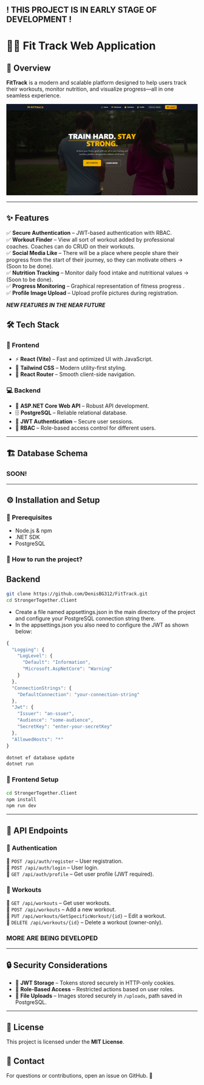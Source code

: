 ## ! THIS PROJECT IS IN EARLY STAGE OF DEVELOPMENT !

# 🏋️‍♂️ Fit Track Web Application

## 🚀 Overview
**FitTrack** is a modern and scalable platform designed to help users track their workouts, monitor nutrition, and visualize progress—all in one seamless experience.

![App Overview](https://github.com/DenisBG312/FitTrack/blob/main/Project-Images/Home.png)

---
## ✨ Features
✅ **Secure Authentication** – JWT-based authentication with RBAC.  
✅ **Workout Finder** – View all sort of workout added by professional coaches. Coaches can do CRUD on their workouts.  
✅ **Social Media Like** – There will be a place where people share their progress from the start of their journey, so they can motivate others -> (Soon to be done).  
✅ **Nutrition Tracking** – Monitor daily food intake and nutritional values -> (Soon to be done).  
✅ **Progress Monitoring** – Graphical representation of fitness progress .  
✅ **Profile Image Upload** – Upload profile pictures during registration.  

***NEW FEATURES IN THE NEAR FUTURE***

## 🛠 Tech Stack
### 🎨 Frontend
- ⚡ **React (Vite)** – Fast and optimized UI with JavaScript.
- 🎨 **Tailwind CSS** – Modern utility-first styling.
- 🔄 **React Router** – Smooth client-side navigation.

### 💻 Backend
- 🚀 **ASP.NET Core Web API** – Robust API development.
- 🗄 **PostgreSQL** – Reliable relational database.
- 🔐 **JWT Authentication** – Secure user sessions.
- 👤 **RBAC** – Role-based access control for different users.

---
## 🏗 Database Schema

### SOON!

---
## ⚙️ Installation and Setup
### 📌 Prerequisites
- Node.js & npm
- .NET SDK
- PostgreSQL

### 🔧 How to run the project?
## Backend
```sh
git clone https://github.com/DenisBG312/FitTrack.git
cd StrongerTogether.Client
```
* Create a file named appsettings.json in the main directory of the project and configure your PostgreSQL connection string there.
* In the appsettings.json you also need to configure the JWT as shown below:
  
```javascript
{
  "Logging": {
    "LogLevel": {
      "Default": "Information",
      "Microsoft.AspNetCore": "Warning"
    }
  },
  "ConnectionStrings": {
    "DefaultConnection": "your-connection-string"
  },
  "Jwt": {
    "Issuer": "an-ssuer",
    "Audience": "some-audience",
    "SecretKey": "enter-your-secretKey"
  },
  "AllowedHosts": "*"
}
```

```sh
dotnet ef database update
dotnet run
```

### 🎨 Frontend Setup
```sh
cd StrongerTogether.Client
npm install
npm run dev
```

---
## 🔌 API Endpoints
### 🔑 Authentication
🔹 `POST /api/auth/register` – User registration.  
🔹 `POST /api/auth/login` – User login.  
🔹 `GET /api/auth/profile` – Get user profile (JWT required).  

### 💪 Workouts
🔹 `GET /api/workouts` – Get user workouts.  
🔹 `POST /api/workouts` – Add a new workout.  
🔹 `PUT /api/workouts/GetSpecificWorkout/{id}` – Edit a workout.  
🔹 `DELETE /api/workouts/{id}` – Delete a workout (owner-only).  

### MORE ARE BEING DEVELOPED

---
## 🔒 Security Considerations
- 🔹 **JWT Storage** – Tokens stored securely in HTTP-only cookies.
- 🔹 **Role-Based Access** – Restricted actions based on user roles.
- 🔹 **File Uploads** – Images stored securely in `/uploads`, path saved in PostgreSQL.

---
## 📜 License
This project is licensed under the **MIT License**.

## 📩 Contact
For questions or contributions, open an issue on GitHub. 🚀


